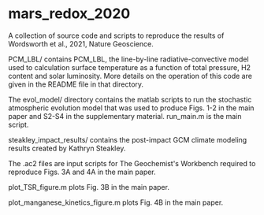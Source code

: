 # mars_redox_2020

A collection of source code and scripts to reproduce the results of Wordsworth et al., 2021, Nature Geoscience.

PCM_LBL/ contains PCM_LBL, the line-by-line radiative-convective model used to calculation surface temperature as a function of total pressure, H2 content and solar luminosity. More details on the operation of this code are given in the README file in that directory.

The evol_model/ directory contains the matlab scripts to run the stochastic atmospheric evolution model that was used to produce Figs. 1-2 in the main paper and S2-S4 in the supplementary material. run_main.m is the main script.

steakley_impact_results/ contains the post-impact GCM climate modeling results created by Kathryn Steakley.

The .ac2 files are input scripts for The Geochemist's Workbench required to reproduce Figs. 3A and 4A in the main paper.

plot_TSR_figure.m plots Fig. 3B in the main paper.

plot_manganese_kinetics_figure.m plots Fig. 4B in the main paper.
